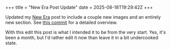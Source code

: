 +++
title = "New Era Post Update"
date = 2025-08-18T19:29:42Z
+++

Updated my [New Era](@/blog/2025-07-16-new-era/index.md) post to include a couple new images and an entirely new section. See [this commit](https://github.com/daudix/daudix.one/commit/637bd7ef6f7acd53f5346104e5cc291ed5cc7968) for a detailed overview.

With this edit this post is what I intended it to be from the very start. Yes, it's been a month, but I'd rather edit it now than leave it in a bit undercooked state.
